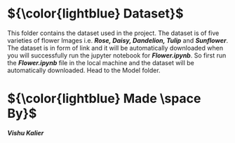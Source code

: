 

# ${\color{lightblue} Dataset}$

This folder contains the dataset used in the project. The dataset is of five varieties of flower Images i.e. <b><i>Rose, Daisy, Dandelion, Tulip</i></b>
and <b><i>Sunflower</i></b>. The dataset is in form of link and it will be automatically downloaded when you will successfully run the jupyter notebook for
<b><i>Flower.ipynb</i></b>. So first run the <b><i>Flower.ipynb</i></b> file in the local machine and the dataset will be automatically downloaded. Head to 
the Model folder.


# ${\color{lightblue} Made \space By}$
<b><i>Vishu Kalier</i></b>
